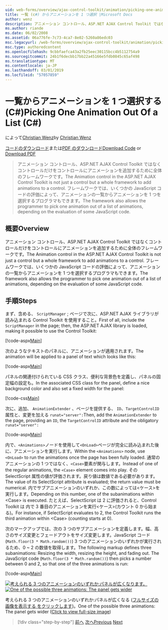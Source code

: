 ```yaml
---
uid: web-forms/overview/ajax-control-toolkit/animation/picking-one-animation-out-of-a-list-cs
title: 一覧 (c#) からアニメーションを 1 つ選択 |Microsoft Docs
author: wenz
description: アニメーション コントロール、ASP.NET AJAX Control Toolkit ではなくコントロールだけをコントロールにアニメーションを追加するために全体のフレームワークです。 フレームワークも許可する.
ms.author: riande
ms.date: 06/02/2008
ms.assetid: 06a776fe-7c73-4ca7-8e02-5260a86edc03
msc.legacyurl: /web-forms/overview/ajax-control-toolkit/animation/picking-one-animation-out-of-a-list-cs
msc.type: authoredcontent
ms.openlocfilehash: 9cbbfaefca43a2fb25eec30115bcc4b5112754a9
ms.sourcegitcommit: 24b1f6decbb17bb22a45166e5fdb0845c65af498
ms.translationtype: MT
ms.contentlocale: ja-JP
ms.lasthandoff: 03/01/2019
ms.locfileid: "57057859"
---
```

<a name="picking-one-animation-out-of-a-list-c"></a><span data-ttu-id="3f7be-104">一覧からアニメーションを 1 つ選択する (C#)</span><span class="sxs-lookup"><span data-stu-id="3f7be-104">Picking One Animation Out Of a List (C#)</span></span>
====================
<span data-ttu-id="3f7be-105">によって[Christian Wenz](https://github.com/wenz)</span><span class="sxs-lookup"><span data-stu-id="3f7be-105">by [Christian Wenz](https://github.com/wenz)</span></span>

<span data-ttu-id="3f7be-106">[コードのダウンロード](http://download.microsoft.com/download/f/9/a/f9a26acd-8df4-4484-8a18-199e4598f411/Animation5.cs.zip)または[PDF のダウンロード](http://download.microsoft.com/download/6/7/1/6718d452-ff89-4d3f-a90e-c74ec2d636a3/animation5CS.pdf)</span><span class="sxs-lookup"><span data-stu-id="3f7be-106">[Download Code](http://download.microsoft.com/download/f/9/a/f9a26acd-8df4-4484-8a18-199e4598f411/Animation5.cs.zip) or [Download PDF](http://download.microsoft.com/download/6/7/1/6718d452-ff89-4d3f-a90e-c74ec2d636a3/animation5CS.pdf)</span></span>

> <span data-ttu-id="3f7be-107">アニメーション コントロール、ASP.NET AJAX Control Toolkit ではなくコントロールだけをコントロールにアニメーションを追加するために全体のフレームワークです。</span><span class="sxs-lookup"><span data-stu-id="3f7be-107">The Animation control in the ASP.NET AJAX Control Toolkit is not just a control but a whole framework to add animations to a control.</span></span> <span data-ttu-id="3f7be-108">フレームワークでは、いくつかの JavaScript コードの評価によって、アニメーションの一覧からアニメーションを 1 つを選択するプログラマもできます。</span><span class="sxs-lookup"><span data-stu-id="3f7be-108">The framework also allows the programmer to pick one animation out of a list of animations, depending on the evaluation of some JavaScript code.</span></span>


## <a name="overview"></a><span data-ttu-id="3f7be-109">概要</span><span class="sxs-lookup"><span data-stu-id="3f7be-109">Overview</span></span>

<span data-ttu-id="3f7be-110">アニメーション コントロール、ASP.NET AJAX Control Toolkit ではなくコントロールだけをコントロールにアニメーションを追加するために全体のフレームワークです。</span><span class="sxs-lookup"><span data-stu-id="3f7be-110">The Animation control in the ASP.NET AJAX Control Toolkit is not just a control but a whole framework to add animations to a control.</span></span> <span data-ttu-id="3f7be-111">フレームワークでは、いくつかの JavaScript コードの評価によって、アニメーションの一覧からアニメーションを 1 つを選択するプログラマもできます。</span><span class="sxs-lookup"><span data-stu-id="3f7be-111">The framework also allows the programmer to pick one animation out of a list of animations, depending on the evaluation of some JavaScript code.</span></span>

## <a name="steps"></a><span data-ttu-id="3f7be-112">手順</span><span class="sxs-lookup"><span data-stu-id="3f7be-112">Steps</span></span>

<span data-ttu-id="3f7be-113">まず、含める、 `ScriptManager` ; ページで次に、ASP.NET AJAX ライブラリが読み込まれる Control Toolkit を使用すること。</span><span class="sxs-lookup"><span data-stu-id="3f7be-113">First of all, include the `ScriptManager` in the page; then, the ASP.NET AJAX library is loaded, making it possible to use the Control Toolkit:</span></span>

[!code-aspx[Main](picking-one-animation-out-of-a-list-cs/samples/sample1.aspx)]

<span data-ttu-id="3f7be-114">次のようなテキストのパネルに、アニメーションが適用されます。</span><span class="sxs-lookup"><span data-stu-id="3f7be-114">The animation will be applied to a panel of text which looks like this:</span></span>

[!code-aspx[Main](picking-one-animation-out-of-a-list-cs/samples/sample2.aspx)]

<span data-ttu-id="3f7be-115">パネルの関連付けられている CSS クラス、便利な背景色を定義し、パネルの固定幅の設定も。</span><span class="sxs-lookup"><span data-stu-id="3f7be-115">In the associated CSS class for the panel, define a nice background color and also set a fixed width for the panel:</span></span>

[!code-css[Main](picking-one-animation-out-of-a-list-cs/samples/sample3.css)]

<span data-ttu-id="3f7be-116">次に、追加、 `AnimationExtender` 、ページを提供する、 `ID`、`TargetControlID`属性と、変更を加える `runat="server":`</span><span class="sxs-lookup"><span data-stu-id="3f7be-116">Then, add the `AnimationExtender` to the page, providing an `ID`, the `TargetControlID` attribute and the obligatory `runat="server":`</span></span>

[!code-aspx[Main](picking-one-animation-out-of-a-list-cs/samples/sample4.aspx)]

<span data-ttu-id="3f7be-117">内で、`<Animations>`ノードを使用して`<OnLoad>`ページが完全に読み込まれた後に、アニメーションを実行します。</span><span class="sxs-lookup"><span data-stu-id="3f7be-117">Within the `<Animations>` node, use `<OnLoad>` to run the animations once the page has been fully loaded.</span></span> <span data-ttu-id="3f7be-118">通常のアニメーションの 1 つではなく、`<Case>`要素が関与します。</span><span class="sxs-lookup"><span data-stu-id="3f7be-118">Instead of one of the regular animations, the `<Case>` element comes into play.</span></span> <span data-ttu-id="3f7be-119">その SelectScript 属性の値が評価されます。戻り値は数値である必要があります。</span><span class="sxs-lookup"><span data-stu-id="3f7be-119">The value of its SelectScript attribute is evaluated; the return value must be numerical.</span></span> <span data-ttu-id="3f7be-120">内でサブアニメーションのいずれか、この数によっては&lt;ケース&gt;を実行します。</span><span class="sxs-lookup"><span data-stu-id="3f7be-120">Depending on this number, one of the subanimations within &lt;Case&gt; is executed.</span></span> <span data-ttu-id="3f7be-121">たとえば、SelectScript は 2 に評価されると、Control Toolkit は 内で 3 番目のアニメーションを実行&lt;ケース&gt;(カウント 0 から始まる)。</span><span class="sxs-lookup"><span data-stu-id="3f7be-121">For instance, if SelectScript evaluates to 2, the Control Toolkit runs the third animation within &lt;Case&gt; (counting starts at 0).</span></span>

<span data-ttu-id="3f7be-122">次のマークアップでは、次の 3 つのサブアニメーションを定義します。幅、高さのサイズ変更とフェードアウトをサイズ変更します。JavaScript コード (`Math.floor(3 * Math.random())`) 3 つのアニメーションのいずれかが実行されるため、0 ~ 2 の数値を取得します。</span><span class="sxs-lookup"><span data-stu-id="3f7be-122">The following markup defines three subanimations: Resizing the width, resizing the height, and fading out. The JavaScript code (`Math.floor(3 * Math.random())`) then picks a number between 0 and 2, so that one of the three animations is run:</span></span>

[!code-aspx[Main](picking-one-animation-out-of-a-list-cs/samples/sample5.aspx)]


<span data-ttu-id="3f7be-123">[![考えられる 3 つのアニメーションのいずれか:パネルが広くなります。](picking-one-animation-out-of-a-list-cs/_static/image2.png)](picking-one-animation-out-of-a-list-cs/_static/image1.png)</span><span class="sxs-lookup"><span data-stu-id="3f7be-123">[![One of the possible three animations: The panel gets wider](picking-one-animation-out-of-a-list-cs/_static/image2.png)](picking-one-animation-out-of-a-list-cs/_static/image1.png)</span></span>

<span data-ttu-id="3f7be-124">考えられる 3 つのアニメーションのいずれか:パネルが広くなる ([フルサイズの画像を表示する をクリックします](picking-one-animation-out-of-a-list-cs/_static/image3.png))。</span><span class="sxs-lookup"><span data-stu-id="3f7be-124">One of the possible three animations: The panel gets wider ([Click to view full-size image](picking-one-animation-out-of-a-list-cs/_static/image3.png))</span></span>

> [!div class="step-by-step"]
> <span data-ttu-id="3f7be-125">[前へ](animation-depending-on-a-condition-cs.md)
> [次へ](animating-in-response-to-user-interaction-cs.md)</span><span class="sxs-lookup"><span data-stu-id="3f7be-125">[Previous](animation-depending-on-a-condition-cs.md)
[Next](animating-in-response-to-user-interaction-cs.md)</span></span>
